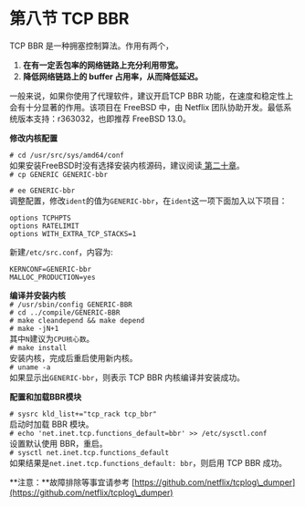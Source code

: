 # 第八节 TCP BBR

TCP BBR 是一种拥塞控制算法。作用有两个，

1. **在有一定丢包率的网络链路上充分利用带宽。**
2. **降低网络链路上的 buffer 占用率，从而降低延迟。**

一般来说，如果你使用了代理软件，建议开启TCP BBR 功能，在速度和稳定性上会有十分显著的作用。该项目在 FreeBSD 中，由 Netflix 团队协助开发。最低系统版本支持：r363032，也即推荐 FreeBSD 13.0。

**修改内核配置**

`# cd /usr/src/sys/amd64/conf`\
如果安装FreeBSD时没有选择安装内核源码，建议阅读[ 第二十章](broken-reference)。\
`# cp GENERIC GENERIC-bbr`

`# ee GENERIC-bbr`\
调整配置，修改`ident`的值为`GENERIC-bbr`，在`ident`这一项下面加入以下项目：

```
options TCPHPTS
options RATELIMIT
options WITH_EXTRA_TCP_STACKS=1
```

新建`/etc/src.conf`，内容为:

```
KERNCONF=GENERIC-bbr
MALLOC_PRODUCTION=yes
```

**编译并安装内核**\
`# /usr/sbin/config GENERIC-BBR`\
`# cd ../compile/GENERIC-BBR`\
`# make cleandepend && make depend`\
`# make -jN+1`\
其中`N`建议为`CPU核心数`。\
`# make install`\
安装内核，完成后重启使用新内核。\
`# uname -a`\
如果显示出`GENERIC-bbr`，则表示 TCP BBR 内核编译并安装成功。

**配置和加载BBR模块**

`# sysrc kld_list+="tcp_rack tcp_bbr"`\
启动时加载 BBR 模块。\
`# echo 'net.inet.tcp.functions_default=bbr' >> /etc/sysctl.conf`\
设置默认使用 BBR，重启。\
`# sysctl net.inet.tcp.functions_default`\
如果结果是`net.inet.tcp.functions_default: bbr`，则启用 TCP BBR 成功。

**注意：**故障排除等事宜请参考 [https://github.com/netflix/tcplog\_dumper](https://github.com/netflix/tcplog\_dumper)
